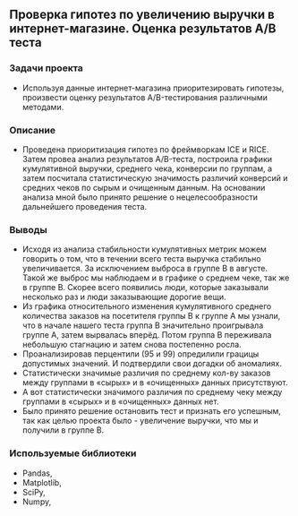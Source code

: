 ## Проверка гипотез по увеличению выручки в интернет-магазине. Оценка результатов A/B теста
### Задачи проекта 
- Используя данные интернет-магазина приоритезировать гипотезы, произвести оценку результатов A/B-тестирования различными методами.
### Описание 
- Проведена приоритизация гипотез по фреймворкам ICE и RICE. Затем провеа анализ результатов A/B-теста, построила графики кумулятивной выручки, среднего чека, конверсии по группам, а затем посчитала статистическую значимость различий конверсий и средних чеков по сырым и очищенным данным. На основании анализа мной было принято решение о нецелесообразности дальнейшего проведения теста.
### Выводы
- Исходя из анализа стабильности кумулятивных метрик можем говорить о том, что в течении всего теста выручка стабильно увеличивается. За исключением выброса в группе В в августе. Такой же выброс мы наблюдаем и в графике о среднем чеке, так же в группе В. Скорее всего появились люди, которые заказывали несколько раз и люди заказывающие дорогие вещи.
- Из графика относительного изменения кумулятивного среднего количества заказов на посетителя группы B к группе A мы узнали, что в начале нашего теста группа B значительно проигрывала группе A, затем вырвалась вперёд. Потом группа В переживала небольшую стагнацию и затем снова постепенно росла.
- Проанализировав перцентили (95 и 99) опредилили грацицы допустимых значений. И подтвердили свои догадки об аномалиях.
- Статистически значимые различия по среднему кол-ву заказов между группами в «сырых» и в «очищенных» данных присутствуют.
- А вот статистически значимого различия по среднему чеку между группами в «сырых» и в «очищенных» данных нет.
- Было принято решение остановить тест и признать его успешным, так как целью проекта было - увеличение выручки, что мы и получили в группе В.
### Используемые библиотеки 
- Pandas, 
- Matplotlib, 
- SciPy,
- Numpy,
